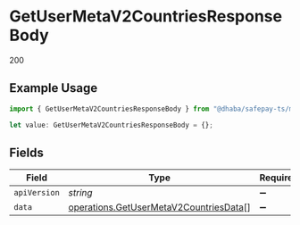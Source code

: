 # GetUserMetaV2CountriesResponseBody

200

## Example Usage

```typescript
import { GetUserMetaV2CountriesResponseBody } from "@dhaba/safepay-ts/models/operations";

let value: GetUserMetaV2CountriesResponseBody = {};
```

## Fields

| Field                                                                                            | Type                                                                                             | Required                                                                                         | Description                                                                                      |
| ------------------------------------------------------------------------------------------------ | ------------------------------------------------------------------------------------------------ | ------------------------------------------------------------------------------------------------ | ------------------------------------------------------------------------------------------------ |
| `apiVersion`                                                                                     | *string*                                                                                         | :heavy_minus_sign:                                                                               | N/A                                                                                              |
| `data`                                                                                           | [operations.GetUserMetaV2CountriesData](../../models/operations/getusermetav2countriesdata.md)[] | :heavy_minus_sign:                                                                               | N/A                                                                                              |